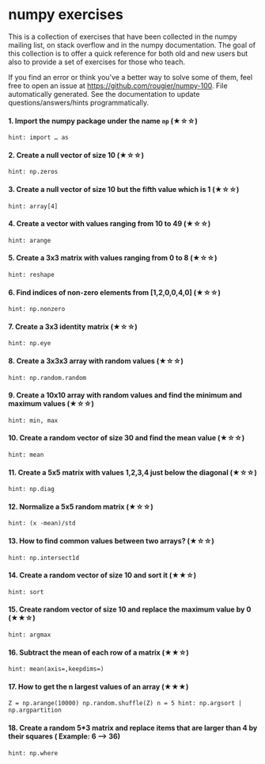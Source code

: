 

# numpy exercises

This is a collection of exercises that have been collected in the numpy mailing list, on stack overflow
and in the numpy documentation. The goal of this collection is to offer a quick reference for both old
and new users but also to provide a set of exercises for those who teach.


If you find an error or think you've a better way to solve some of them, feel
free to open an issue at <https://github.com/rougier/numpy-100>.
File automatically generated. See the documentation to update questions/answers/hints programmatically.

#### 1. Import the numpy package under the name `np` (★☆☆)
`hint: import … as`

#### 2. Create a null vector of size 10 (★☆☆)
`hint: np.zeros`

#### 3. Create a null vector of size 10 but the fifth value which is 1 (★☆☆)
`hint: array[4]`

#### 4. Create a vector with values ranging from 10 to 49 (★☆☆)
`hint: arange`

#### 5. Create a 3x3 matrix with values ranging from 0 to 8 (★☆☆)
`hint: reshape`

#### 6. Find indices of non-zero elements from [1,2,0,0,4,0] (★☆☆)
`hint: np.nonzero`

#### 7. Create a 3x3 identity matrix (★☆☆)
`hint: np.eye`

#### 8. Create a 3x3x3 array with random values (★☆☆)
`hint: np.random.random`

#### 9. Create a 10x10 array with random values and find the minimum and maximum values (★☆☆)
`hint: min, max`

#### 10. Create a random vector of size 30 and find the mean value (★☆☆)
`hint: mean`

#### 11. Create a 5x5 matrix with values 1,2,3,4 just below the diagonal (★☆☆)
`hint: np.diag`

#### 12. Normalize a 5x5 random matrix (★☆☆)
`hint: (x -mean)/std`

#### 13. How to find common values between two arrays? (★☆☆)
`hint: np.intersect1d`

#### 14. Create a random vector of size 10 and sort it (★★☆)
`hint: sort`

#### 15. Create random vector of size 10 and replace the maximum value by 0 (★★☆)
`hint: argmax`

#### 16. Subtract the mean of each row of a matrix (★★☆)
`hint: mean(axis=,keepdims=)`

#### 17. How to get the n largest values of an array (★★★)
`Z = np.arange(10000)
np.random.shuffle(Z)
n = 5
hint: np.argsort | np.argpartition`

#### 18. Create a random 5*3 matrix and replace items that are larger than 4 by their squares ( Example:  6 --> 36) 
`hint: np.where`
